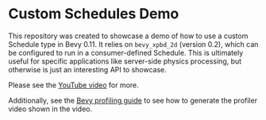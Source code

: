 # Custom Schedules Demo

This repository was created to showcase a demo of how to use a custom Schedule
type in Bevy 0.11. It relies on `bevy_xpbd_2d` (version 0.2), which can be
configured to run in a consumer-defined Schedule. This is ultimately useful for
specific applications like server-side physics processing, but otherwise is just
an interesting API to showcase.

Please see the [YouTube video](https://www.youtube.com/watch?v=iyzW8w-2s00) for
more.

Additionally, see the
[Bevy profiling guide](https://github.com/bevyengine/bevy/blob/main/docs/profiling.md)
to see how to generate the profiler video shown in the video.
